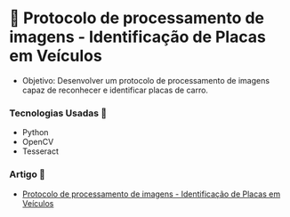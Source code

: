 # 📌 Protocolo de processamento de imagens - Identificação de Placas em Veículos

* Objetivo: Desenvolver um protocolo de processamento de imagens capaz de reconhecer e identificar placas de carro.

### Tecnologias Usadas 🔧

- Python
- OpenCV
- Tesseract



### Artigo 🔗

- [Protocolo de processamento de imagens - Identificação de Placas em Veículos](https://github.com/MelissaOliveiraC/CG/blob/main/number-plate-recognition/Artigo/Identifica%C3%A7%C3%A3o-de-placas-em-veiculos.pdf)
